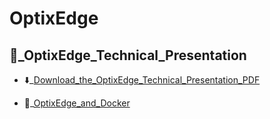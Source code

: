 # OptixEdge

## 📄_OptixEdge_Technical_Presentation

- ⬇️_[Download_the_OptixEdge_Technical_Presentation_PDF](https://github.com/massimovar/LearningFTOptix/blob/main/pdf/OptixEdge_Technical_Presentation.pdf)

- 🐳_[OptixEdge_and_Docker](https://github.com/massimovar/LearningFTOptix/blob/main/pdf/Usage_of_Docker_and_Portainer_on_the_1756-CMEE.pdf)